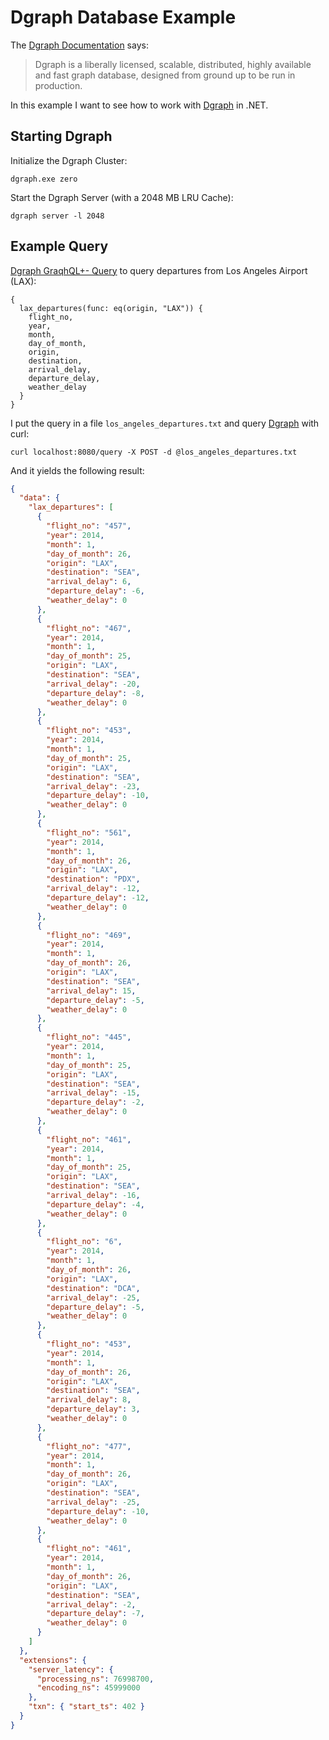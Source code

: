 # Dgraph Database Example #

The [Dgraph Documentation] says:

> Dgraph is a liberally licensed, scalable, distributed, highly available and fast graph 
> database, designed from ground up to be run in production.

In this example I want to see how to work with [Dgraph] in .NET.

## Starting Dgraph ##

Initialize the Dgraph Cluster:

```
dgraph.exe zero
```

Start the Dgraph Server (with a 2048 MB LRU Cache):

```
dgraph server -l 2048
```

## Example Query ##

[Dgraph GraqhQL+- Query] to query departures from Los Angeles Airport (LAX):

```
{
  lax_departures(func: eq(origin, "LAX")) {
	flight_no,
	year,
	month,
	day_of_month,
	origin,
	destination,
	arrival_delay,
	departure_delay,
	weather_delay
  }
}
```

I put the query in a file ``los_angeles_departures.txt`` and query [Dgraph] with curl:

```
curl localhost:8080/query -X POST -d @los_angeles_departures.txt
```

And it yields the following result:

```json
{
  "data": {
    "lax_departures": [
      {
        "flight_no": "457",
        "year": 2014,
        "month": 1,
        "day_of_month": 26,
        "origin": "LAX",
        "destination": "SEA",
        "arrival_delay": 6,
        "departure_delay": -6,
        "weather_delay": 0
      },
      {
        "flight_no": "467",
        "year": 2014,
        "month": 1,
        "day_of_month": 25,
        "origin": "LAX",
        "destination": "SEA",
        "arrival_delay": -20,
        "departure_delay": -8,
        "weather_delay": 0
      },
      {
        "flight_no": "453",
        "year": 2014,
        "month": 1,
        "day_of_month": 25,
        "origin": "LAX",
        "destination": "SEA",
        "arrival_delay": -23,
        "departure_delay": -10,
        "weather_delay": 0
      },
      {
        "flight_no": "561",
        "year": 2014,
        "month": 1,
        "day_of_month": 26,
        "origin": "LAX",
        "destination": "PDX",
        "arrival_delay": -12,
        "departure_delay": -12,
        "weather_delay": 0
      },
      {
        "flight_no": "469",
        "year": 2014,
        "month": 1,
        "day_of_month": 26,
        "origin": "LAX",
        "destination": "SEA",
        "arrival_delay": 15,
        "departure_delay": -5,
        "weather_delay": 0
      },
      {
        "flight_no": "445",
        "year": 2014,
        "month": 1,
        "day_of_month": 25,
        "origin": "LAX",
        "destination": "SEA",
        "arrival_delay": -15,
        "departure_delay": -2,
        "weather_delay": 0
      },
      {
        "flight_no": "461",
        "year": 2014,
        "month": 1,
        "day_of_month": 25,
        "origin": "LAX",
        "destination": "SEA",
        "arrival_delay": -16,
        "departure_delay": -4,
        "weather_delay": 0
      },
      {
        "flight_no": "6",
        "year": 2014,
        "month": 1,
        "day_of_month": 26,
        "origin": "LAX",
        "destination": "DCA",
        "arrival_delay": -25,
        "departure_delay": -5,
        "weather_delay": 0
      },
      {
        "flight_no": "453",
        "year": 2014,
        "month": 1,
        "day_of_month": 26,
        "origin": "LAX",
        "destination": "SEA",
        "arrival_delay": 8,
        "departure_delay": 3,
        "weather_delay": 0
      },
      {
        "flight_no": "477",
        "year": 2014,
        "month": 1,
        "day_of_month": 26,
        "origin": "LAX",
        "destination": "SEA",
        "arrival_delay": -25,
        "departure_delay": -10,
        "weather_delay": 0
      },
      {
        "flight_no": "461",
        "year": 2014,
        "month": 1,
        "day_of_month": 26,
        "origin": "LAX",
        "destination": "SEA",
        "arrival_delay": -2,
        "departure_delay": -7,
        "weather_delay": 0
      }
    ]
  },
  "extensions": {
    "server_latency": {
      "processing_ns": 76998700,
      "encoding_ns": 45999000
    },
    "txn": { "start_ts": 402 }
  }
}
```

[Dgraph GraqhQL+- Query]: https://docs.dgraph.io/query-language
[Dgraph]: https://dgraph.io/
[Dgraph Documentation]: https://docs.dgraph.io/